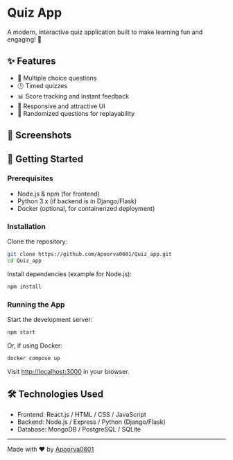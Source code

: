 # Quiz App

A modern, interactive quiz application built to make learning fun and engaging! 🚀

## ✨ Features

- 📝 Multiple choice questions
- 🕒 Timed quizzes
- 📊 Score tracking and instant feedback
- 🎨 Responsive and attractive UI
- 🔄 Randomized questions for replayability

## 📸 Screenshots

<!-- Add your screenshots here -->
<!-- ![Quiz App Screenshot](screenshots/quiz-app.png) -->

## 🚀 Getting Started

### Prerequisites

- Node.js & npm (for frontend)
- Python 3.x (if backend is in Django/Flask)
- Docker (optional, for containerized deployment)

### Installation

Clone the repository:

```bash
git clone https://github.com/Apoorva0601/Quiz_app.git
cd Quiz_app
```

Install dependencies (example for Node.js):

```bash
npm install
```

### Running the App

Start the development server:

```bash
npm start
```

Or, if using Docker:

```bash
docker compose up
```

Visit [http://localhost:3000](http://localhost:3000) in your browser.

## 🛠️ Technologies Used

- Frontend: React.js / HTML / CSS / JavaScript
- Backend: Node.js / Express / Python (Django/Flask)
- Database: MongoDB / PostgreSQL / SQLite

---
Made with ❤️ by [Apoorva0601](https://github.com/Apoorva0601)

